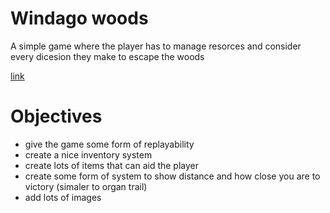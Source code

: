 # Windago woods
A simple game where the player has to manage resorces and consider every dicesion they make to escape the woods

[link](https://replit.com/@9633067/image)
# Objectives

* give the game some form of replayability
* create a nice inventory system
* create lots of items that can aid the player
* create some form of system to show distance and how close you are to victory (simaler to organ trail)
* add lots of images

